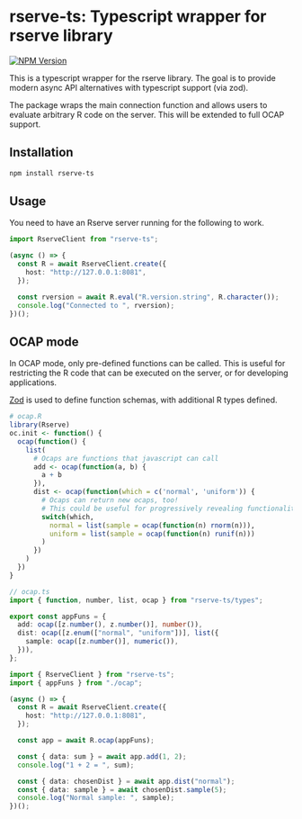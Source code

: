 # rserve-ts: Typescript wrapper for rserve library

[![NPM Version](https://img.shields.io/npm/v/rserve-ts)](https://www.npmjs.com/package/rserve-ts)

This is a typescript wrapper for the rserve library. The goal is to provide modern async API alternatives with typescript support (via zod).

The package wraps the main connection function and allows users to evaluate arbitrary R code on the server. This will be extended to full OCAP support.

## Installation

```bash
npm install rserve-ts
```

## Usage

You need to have an Rserve server running for the following to work.

```typescript
import RserveClient from "rserve-ts";

(async () => {
  const R = await RserveClient.create({
    host: "http://127.0.0.1:8081",
  });

  const rversion = await R.eval("R.version.string", R.character());
  console.log("Connected to ", rversion);
})();
```

## OCAP mode

In OCAP mode, only pre-defined functions can be called. This is useful for restricting the R code that can be executed on the server, or for developing applications.

[Zod](https://zod.dev) is used to define function schemas, with additional R types defined.

```r
# ocap.R
library(Rserve)
oc.init <- function() {
  ocap(function() {
    list(
      # Ocaps are functions that javascript can call
      add <- ocap(function(a, b) {
        a + b
      }),
      dist <- ocap(function(which = c('normal', 'uniform')) {
        # Ocaps can return new ocaps, too!
        # This could be useful for progressively revealing functionality, etc.
        switch(which,
          normal = list(sample = ocap(function(n) rnorm(n))),
          uniform = list(sample = ocap(function(n) runif(n)))
        )
      })
    )
  })
}
```

```typescript
// ocap.ts
import { function, number, list, ocap } from "rserve-ts/types";

export const appFuns = {
  add: ocap([z.number(), z.number()], number()),
  dist: ocap([z.enum(["normal", "uniform"])], list({
    sample: ocap([z.number()], numeric()),
  })),
};
```

```typescript
import { RserveClient } from "rserve-ts";
import { appFuns } from "./ocap";

(async () => {
  const R = await RserveClient.create({
    host: "http://127.0.0.1:8081",
  });

  const app = await R.ocap(appFuns);

  const { data: sum } = await app.add(1, 2);
  console.log("1 + 2 = ", sum);

  const { data: chosenDist } = await app.dist("normal");
  const { data: sample } = await chosenDist.sample(5);
  console.log("Normal sample: ", sample);
})();
```
